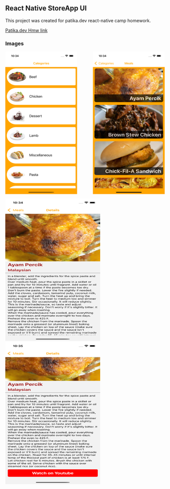 ## React Native StoreApp UI

This project was created for patika.dev react-native camp homework.


[Patika.dev Hmw link](https://app.patika.dev/moduller/react-native/odev_3)

### Images

<p style="display: flex; justify-content: space-between;">
  <img style="margin-right:50px" src="https://github.com/MehmetCanBOZ/React-Native-Tarifka/blob/master/src/assets/ios1.png" width="300" height="450">
  <img src="https://github.com/MehmetCanBOZ/React-Native-Tarifka/blob/master/src/assets/ios2.png" width="300" height="450">
</p>


<p syle="display: flex; justify-content: space-between;">
  <img style="margin-right:50px" src="https://github.com/MehmetCanBOZ/React-Native-Tarifka/blob/master/src/assets/ios3.png" width="300" height="450">
  <img  src="https://github.com/MehmetCanBOZ/React-Native-Tarifka/blob/master/src/assets/ios4.png" width="300" height="450">
</p>





